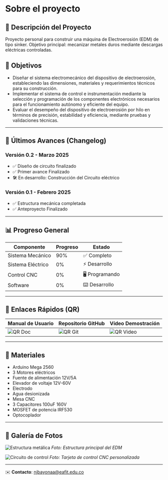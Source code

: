 # Sobre el proyecto

## 📌 Descripción del Proyecto
Proyecto personal para construir una máquina de Electroerosión (EDM) de tipo sinker. Objetivo principal: mecanizar metales duros mediante descargas eléctricas controladas.

## 📌 Objetivos
- Diseñar el sistema electromecánico del dispositivo de electroerosión, estableciendo las dimensiones, materiales y requerimientos técnicos para su construcción.
- Implementar el sistema de control e instrumentación mediante la selección y programación de los componentes electrónicos necesarios para el funcionamiento autónomo y eficiente del equipo.
- Evaluar el desempeño del dispositivo de electroerosión por hilo en términos de precisión, estabilidad y eficiencia, mediante pruebas y validaciones técnicas.


---

## 🚀 Últimos Avances (Changelog)

### Versión 0.2 - Marzo 2025
- ✅ Diseño de circuito finalizado
- ✅ Primer avance Finalizado
- 🛠️ En desarrollo: Construcción del Circuito eléctrico

### Versión 0.1 - Febrero 2025
- ✅ Estructura mecánica completada
- ✅ Anteproyecto Finalizado

---

## 📊 Progreso General
| Componente       | Progreso | Estado         |
|------------------|----------|----------------|
| Sistema Mecánico | 90%      | ✅ Completo   |
| Sistema Eléctrico| 0%      | ⚡ Desarrollo  |
| Control CNC      | 0%      | 🖥️ Programando |
| Software         | 0%      | ⌨️ Desarrollo  |

---

## 🔗 Enlaces Rápidos (QR)
| Manual de Usuario | Repositorio GitHub | Vídeo Demostración |
|-----------------------|--------------------|--------------------|
| ![QR Doc](URL_QR1)    | ![QR Git](URL_QR2) | ![QR Video](URL_QR3) |

---

## 🧰 Materiales
- Arduino Mega 2560
- 3 Motores eléctricos 
- Fuente de alimentación 12V/5A
- Elevador de voltaje 12V-60V
- Electrodo
- Agua desionizada
- Mesa CNC
- 3 Capacitores 100uF 160V
- MOSFET de potencia IRF530
- Optocoplador

---

## 📸 Galería de Fotos
![Estructura metálica](URL_IMAGEN1)
*Foto: Estructura principal del EDM*

![Circuito de control](URL_IMAGEN2)
*Foto: Tarjeta de control CNC personalizada*

---


✉️ **Contacto**: [njbayonaa@eafit.edu.co](mailto:njbayonaa@eafit.edu.co)